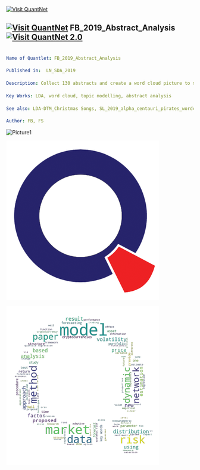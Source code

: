 [<img src="https://github.com/QuantLet/Styleguide-and-FAQ/blob/master/pictures/banner.png" width="888" alt="Visit QuantNet">](http://quantlet.de/)

## [<img src="https://github.com/QuantLet/Styleguide-and-FAQ/blob/master/pictures/qloqo.png" alt="Visit QuantNet">](http://quantlet.de/) **FB_2019_Abstract_Analysis** [<img src="https://github.com/QuantLet/Styleguide-and-FAQ/blob/master/pictures/QN2.png" width="60" alt="Visit QuantNet 2.0">](http://quantlet.de/)

```yaml

Name of Quantlet: FB_2019_Abstract_Analysis

Published in:  LN_SDA_2019

Description: Collect 130 abstracts and create a word cloud picture to make a short description of these 130 abstracts; Summarize 5 topics from 60 abstracts with LDA method

Key Works: LDA, word cloud, topic modelling, abstract analysis

See also: LDA-DTM_Christmas Songs, SL_2019_alpha_centauri_pirates_wordcloud

Author: FB, FS

```

![Picture1](heatmap_abstract.png)

![Picture2](qletlogo_tr.png)

![Picture3](wordcloud_abstract.png)